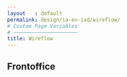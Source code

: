 ```yaml
---
layout   : default
permalink: design/ia-en-ixd/wireflow/
# Custom Page Variables
# ─────────────────────
title: Wireflow
---
```


Frontoffice
-----------